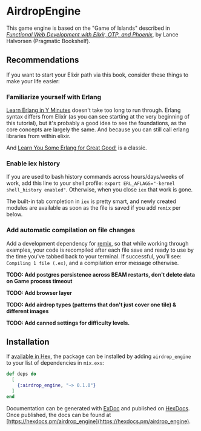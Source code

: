 # AirdropEngine

This game engine is based on the "Game of Islands" described in [*Functional Web Development with Elixir, OTP, and Phoenix*](https://pragprog.com/book/lhelph/functional-web-development-with-elixir-otp-and-phoenix),
by Lance Halvorsen (Pragmatic Bookshelf).

## Recommendations
If you want to start your Elixir path via this book, consider these things to make your life easier:

### Familiarize yourself with Erlang
[Learn Erlang in Y Minutes](https://learnxinyminutes.com/docs/erlang/) doesn't take too long to run through. Erlang
syntax differs from Elixir (as you can see starting at the very beginning of this tutorial), but it's probably a good
idea to see the foundations, as the core concepts are largely the same. And because you can still call erlang libraries
from within elixir.

And [Learn You Some Erlang for Great Good!](https://learnyousomeerlang.com/) is a classic.

### Enable iex history
If you are used to bash history commands across hours/days/weeks of work, add this line to your
shell profile: `export ERL_AFLAGS="-kernel shell_history enabled"`. Otherwise, when you close `iex` that work is gone.

The built-in tab completion in `iex` is pretty smart, and newly created modules are available as soon as the file is
saved if you add `remix` per below.

### Add automatic compilation on file changes
Add a development dependency for [remix](https://github.com/AgilionApps/remix), so that while working through examples,
your code is recompiled after each file save and ready to use by the time you've tabbed back to your terminal.
If successful, you'll see: `Compiling 1 file (.ex)`, and a compilation error message otherwise.

**TODO: Add postgres persistence across BEAM restarts, don't delete data on Game process timeout**

**TODO: Add browser layer**

**TODO: Add airdrop types (patterns that don't just cover one tile) & different images**

**TODO: Add canned settings for difficulty levels.**

## Installation

If [available in Hex](https://hex.pm/docs/publish), the package can be installed
by adding `airdrop_engine` to your list of dependencies in `mix.exs`:

```elixir
def deps do
  [
    {:airdrop_engine, "~> 0.1.0"}
  ]
end
```

Documentation can be generated with [ExDoc](https://github.com/elixir-lang/ex_doc)
and published on [HexDocs](https://hexdocs.pm). Once published, the docs can
be found at [https://hexdocs.pm/airdrop_engine](https://hexdocs.pm/airdrop_engine).
